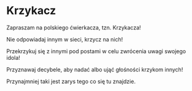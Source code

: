 # Krzykacz
 
Zapraszam na polskiego ćwierkacza, tzn. Krzykacza! 

Nie odpowiadaj innym w sieci, krzycz na nich! 

Przekrzykuj się z innymi pod postami w celu zwrócenia uwagi swojego idola!

Przyznawaj decybele, aby nadać albo ująć głośności krzykom innych!

Przynajmniej taki jest zarys tego co się tu znajdzie.